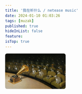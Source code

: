 ```yaml
---
title: '我在听什么 / netease music'
date: 2024-01-10 01:03:26
tags: [muzak]
published: true
hideInList: false
feature: 
isTop: true
---
```

<script src="//rss.bloople.net/?url=https%3A%2F%2Frsshub.app%2F163%2Fmusic%2Fuser%2Fplaylist%2F422172183&detail=-1&limit=10&showtitle=false&striphtml=true&type=js"></script>
<!-- more -->
<script src="//rss.bloople.net/?url=https%3A%2F%2Frsshub.app%2F163%2Fmusic%2Fuser%2Fplayrecords%2F422172183%2F1&detail=-1&limit=20&showtitle=false&striphtml=true&type=js"></script>
<img src="/post-images/1705289045282.jpg" style="zoom: 30%;border-radius:20px;"/>
